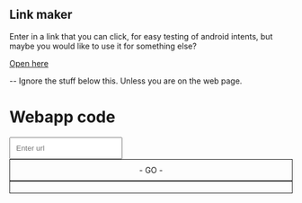 ## Link maker
Enter in a link that you can click, for easy testing of android intents, but maybe you would like to use it for something else?

[Open here](https://ericwooley.github.io/link-maker)

-- Ignore the stuff below this. Unless you are on the web page.

Webapp code
=============

<input id="url" placeholder="Enter url" style="display: block; padding: 10;" />
<a id="link" target="_blank" style="display: block; padding: 10; border: 1px solid; text-align: center;"> - GO - </a>
<a id="permalink" target="_blank" style="display: block; padding: 10; border: 1px solid; text-align: center;" href=""></a>
<script type="text/javascript">
var params = (new URL(location)).searchParams;
var input = document.getElementById('url')
var link = document.getElementById('link')
var permaLink = document.getElementById('permalink')
link.href = params.get('default')
input.value = params.get('default')
function setPermalinkValue () {
  var val = window.location.origin + window.location.pathname + '?default=' + encodeURIComponent(input.value);
  permalink.href = val;
  permalink.innerHTML = val;
}
setPermalinkValue()
input.onchange = function () {
  link.href = input.value
  setPermalinkValue()
}
</script>
